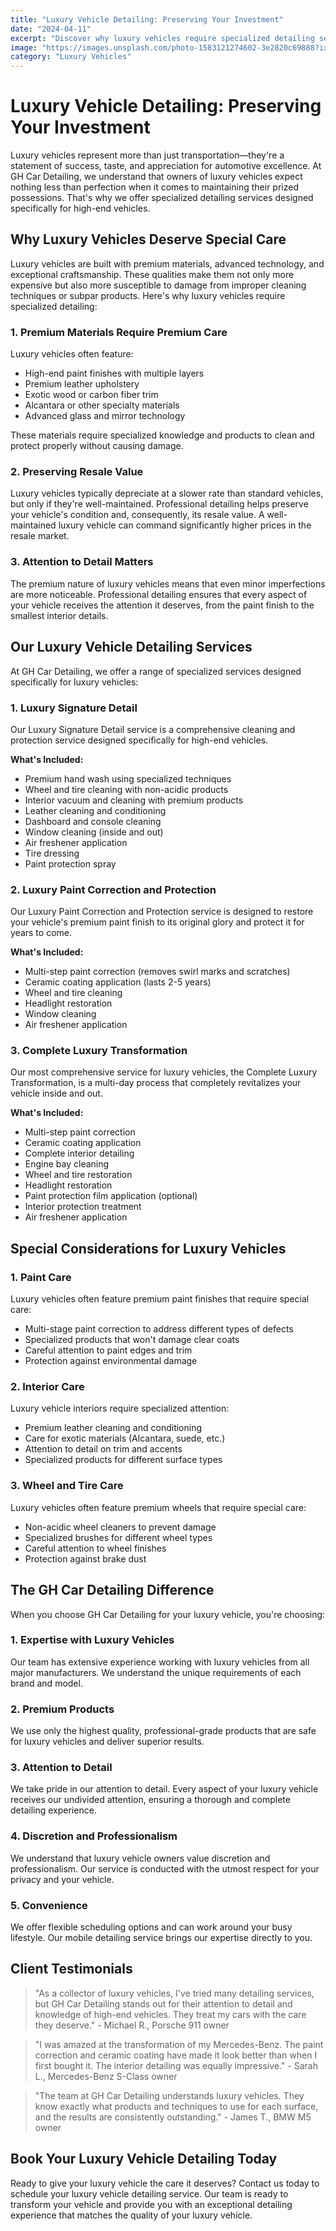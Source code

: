 ```yaml
---
title: "Luxury Vehicle Detailing: Preserving Your Investment"
date: "2024-04-11"
excerpt: "Discover why luxury vehicles require specialized detailing services to maintain their value, appearance, and prestige. Learn how our expert detailing can protect your high-end vehicle."
image: "https://images.unsplash.com/photo-1583121274602-3e2820c69888?ixlib=rb-4.0.3&auto=format&fit=crop&w=1200&q=80"
category: "Luxury Vehicles"
---
```


# Luxury Vehicle Detailing: Preserving Your Investment

Luxury vehicles represent more than just transportation—they're a statement of success, taste, and appreciation for automotive excellence. At GH Car Detailing, we understand that owners of luxury vehicles expect nothing less than perfection when it comes to maintaining their prized possessions. That's why we offer specialized detailing services designed specifically for high-end vehicles.

## Why Luxury Vehicles Deserve Special Care

Luxury vehicles are built with premium materials, advanced technology, and exceptional craftsmanship. These qualities make them not only more expensive but also more susceptible to damage from improper cleaning techniques or subpar products. Here's why luxury vehicles require specialized detailing:

### 1. Premium Materials Require Premium Care

Luxury vehicles often feature:
- High-end paint finishes with multiple layers
- Premium leather upholstery
- Exotic wood or carbon fiber trim
- Alcantara or other specialty materials
- Advanced glass and mirror technology

These materials require specialized knowledge and products to clean and protect properly without causing damage.

### 2. Preserving Resale Value

Luxury vehicles typically depreciate at a slower rate than standard vehicles, but only if they're well-maintained. Professional detailing helps preserve your vehicle's condition and, consequently, its resale value. A well-maintained luxury vehicle can command significantly higher prices in the resale market.

### 3. Attention to Detail Matters

The premium nature of luxury vehicles means that even minor imperfections are more noticeable. Professional detailing ensures that every aspect of your vehicle receives the attention it deserves, from the paint finish to the smallest interior details.

## Our Luxury Vehicle Detailing Services

At GH Car Detailing, we offer a range of specialized services designed specifically for luxury vehicles:

### 1. Luxury Signature Detail

Our Luxury Signature Detail service is a comprehensive cleaning and protection service designed specifically for high-end vehicles.

**What's Included:**
- Premium hand wash using specialized techniques
- Wheel and tire cleaning with non-acidic products
- Interior vacuum and cleaning with premium products
- Leather cleaning and conditioning
- Dashboard and console cleaning
- Window cleaning (inside and out)
- Air freshener application
- Tire dressing
- Paint protection spray

### 2. Luxury Paint Correction and Protection

Our Luxury Paint Correction and Protection service is designed to restore your vehicle's premium paint finish to its original glory and protect it for years to come.

**What's Included:**
- Multi-step paint correction (removes swirl marks and scratches)
- Ceramic coating application (lasts 2-5 years)
- Wheel and tire cleaning
- Headlight restoration
- Window cleaning
- Air freshener application

### 3. Complete Luxury Transformation

Our most comprehensive service for luxury vehicles, the Complete Luxury Transformation, is a multi-day process that completely revitalizes your vehicle inside and out.

**What's Included:**
- Multi-step paint correction
- Ceramic coating application
- Complete interior detailing
- Engine bay cleaning
- Wheel and tire restoration
- Headlight restoration
- Paint protection film application (optional)
- Interior protection treatment
- Air freshener application

## Special Considerations for Luxury Vehicles

### 1. Paint Care

Luxury vehicles often feature premium paint finishes that require special care:
- Multi-stage paint correction to address different types of defects
- Specialized products that won't damage clear coats
- Careful attention to paint edges and trim
- Protection against environmental damage

### 2. Interior Care

Luxury vehicle interiors require specialized attention:
- Premium leather cleaning and conditioning
- Care for exotic materials (Alcantara, suede, etc.)
- Attention to detail on trim and accents
- Specialized products for different surface types

### 3. Wheel and Tire Care

Luxury vehicles often feature premium wheels that require special care:
- Non-acidic wheel cleaners to prevent damage
- Specialized brushes for different wheel types
- Careful attention to wheel finishes
- Protection against brake dust

## The GH Car Detailing Difference

When you choose GH Car Detailing for your luxury vehicle, you're choosing:

### 1. Expertise with Luxury Vehicles

Our team has extensive experience working with luxury vehicles from all major manufacturers. We understand the unique requirements of each brand and model.

### 2. Premium Products

We use only the highest quality, professional-grade products that are safe for luxury vehicles and deliver superior results.

### 3. Attention to Detail

We take pride in our attention to detail. Every aspect of your luxury vehicle receives our undivided attention, ensuring a thorough and complete detailing experience.

### 4. Discretion and Professionalism

We understand that luxury vehicle owners value discretion and professionalism. Our service is conducted with the utmost respect for your privacy and your vehicle.

### 5. Convenience

We offer flexible scheduling options and can work around your busy lifestyle. Our mobile detailing service brings our expertise directly to you.

## Client Testimonials

> "As a collector of luxury vehicles, I've tried many detailing services, but GH Car Detailing stands out for their attention to detail and knowledge of high-end vehicles. They treat my cars with the care they deserve." - Michael R., Porsche 911 owner

> "I was amazed at the transformation of my Mercedes-Benz. The paint correction and ceramic coating have made it look better than when I first bought it. The interior detailing was equally impressive." - Sarah L., Mercedes-Benz S-Class owner

> "The team at GH Car Detailing understands luxury vehicles. They know exactly what products and techniques to use for each surface, and the results are consistently outstanding." - James T., BMW M5 owner

## Book Your Luxury Vehicle Detailing Today

Ready to give your luxury vehicle the care it deserves? Contact us today to schedule your luxury vehicle detailing service. Our team is ready to transform your vehicle and provide you with an exceptional detailing experience that matches the quality of your luxury vehicle. 